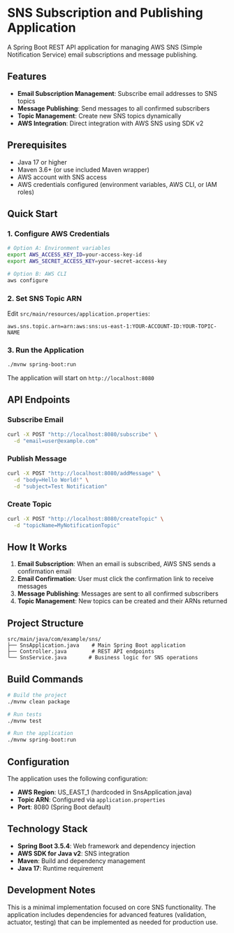 # SNS Subscription and Publishing Application

A Spring Boot REST API application for managing AWS SNS (Simple Notification Service) email subscriptions and message publishing.

## Features

- **Email Subscription Management**: Subscribe email addresses to SNS topics
- **Message Publishing**: Send messages to all confirmed subscribers
- **Topic Management**: Create new SNS topics dynamically
- **AWS Integration**: Direct integration with AWS SNS using SDK v2

## Prerequisites

- Java 17 or higher
- Maven 3.6+ (or use included Maven wrapper)
- AWS account with SNS access
- AWS credentials configured (environment variables, AWS CLI, or IAM roles)

## Quick Start

### 1. Configure AWS Credentials

```bash
# Option A: Environment variables
export AWS_ACCESS_KEY_ID=your-access-key-id
export AWS_SECRET_ACCESS_KEY=your-secret-access-key

# Option B: AWS CLI
aws configure
```

### 2. Set SNS Topic ARN

Edit `src/main/resources/application.properties`:
```properties
aws.sns.topic.arn=arn:aws:sns:us-east-1:YOUR-ACCOUNT-ID:YOUR-TOPIC-NAME
```

### 3. Run the Application

```bash
./mvnw spring-boot:run
```

The application will start on `http://localhost:8080`

## API Endpoints

### Subscribe Email
```bash
curl -X POST "http://localhost:8080/subscribe" \
  -d "email=user@example.com"
```

### Publish Message
```bash
curl -X POST "http://localhost:8080/addMessage" \
  -d "body=Hello World!" \
  -d "subject=Test Notification"
```

### Create Topic
```bash
curl -X POST "http://localhost:8080/createTopic" \
  -d "topicName=MyNotificationTopic"
```

## How It Works

1. **Email Subscription**: When an email is subscribed, AWS SNS sends a confirmation email
2. **Email Confirmation**: User must click the confirmation link to receive messages
3. **Message Publishing**: Messages are sent to all confirmed subscribers
4. **Topic Management**: New topics can be created and their ARNs returned

## Project Structure

```
src/main/java/com/example/sns/
├── SnsApplication.java    # Main Spring Boot application
├── Controller.java        # REST API endpoints
└── SnsService.java       # Business logic for SNS operations
```

## Build Commands

```bash
# Build the project
./mvnw clean package

# Run tests
./mvnw test

# Run the application
./mvnw spring-boot:run
```

## Configuration

The application uses the following configuration:

- **AWS Region**: US_EAST_1 (hardcoded in SnsApplication.java)
- **Topic ARN**: Configured via `application.properties`
- **Port**: 8080 (Spring Boot default)

## Technology Stack

- **Spring Boot 3.5.4**: Web framework and dependency injection
- **AWS SDK for Java v2**: SNS integration
- **Maven**: Build and dependency management
- **Java 17**: Runtime requirement

## Development Notes

This is a minimal implementation focused on core SNS functionality. The application includes dependencies for advanced features (validation, actuator, testing) that can be implemented as needed for production use.